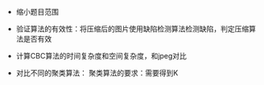 - 缩小题目范围
- 验证算法的有效性：将压缩后的图片使用缺陷检测算法检测缺陷，判定压缩算法是否有效
- 计算CBC算法的时间复杂度和空间复杂度，和jpeg对比

- 对比不同的聚类算法：
聚类算法的要求：需要得到K
